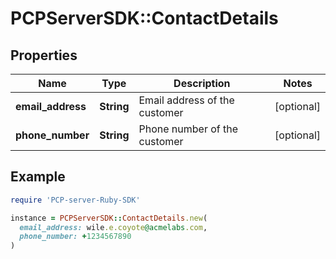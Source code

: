 # PCPServerSDK::ContactDetails

## Properties

| Name | Type | Description | Notes |
| ---- | ---- | ----------- | ----- |
| **email_address** | **String** | Email address of the customer | [optional] |
| **phone_number** | **String** | Phone number of the customer | [optional] |

## Example

```ruby
require 'PCP-server-Ruby-SDK'

instance = PCPServerSDK::ContactDetails.new(
  email_address: wile.e.coyote@acmelabs.com,
  phone_number: +1234567890
)
```

